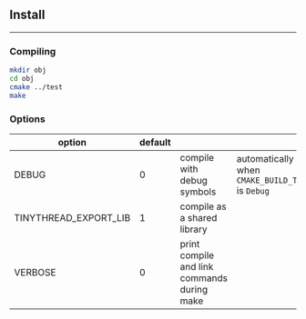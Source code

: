 ## Install ##

-------------

### Compiling ###

```sh
mkdir obj
cd obj
cmake ../test
make
```

### Options ###

| option | default | | |
| --- | --- | --- | --- |
| DEBUG | 0 | compile with debug symbols | automatically set when `CMAKE_BUILD_TYPE` is `Debug` |
| TINYTHREAD_EXPORT_LIB | 1 | compile as a shared library | |
| VERBOSE | 0 | print compile and link commands during make | |

